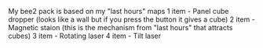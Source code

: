 My bee2 pack is based on my "last hours" maps
1 item - Panel cube dropper  (looks like a wall but if you press the button it gives a cube)
2 item -Magnetic staion (this is the mechanism from "last hours" that attracts cubes)
3 item - Rotating laser 
4 item - Tilt laser
